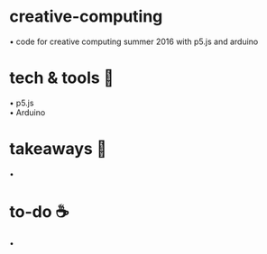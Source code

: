 # creative-computing
• code for creative computing summer 2016 with p5.js and arduino

# tech & tools 🔧
• p5.js<br>
• Arduino

# takeaways 🔑
• 

# to-do ☕️
• 

